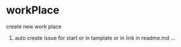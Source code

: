 # workPlace


create new work place  
1. auto create issue for start  or in tamplate or in link in readme.md
...
